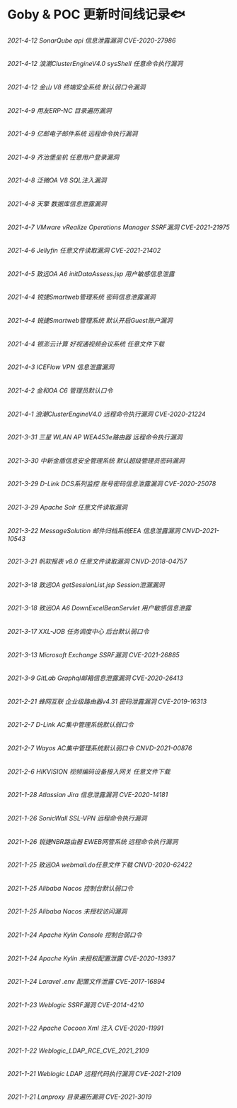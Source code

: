 # Goby & POC 更新时间线记录🐟

###### 2021-4-12 SonarQube api 信息泄露漏洞 CVE-2020-27986

###### 2021-4-12 浪潮ClusterEngineV4.0 sysShell 任意命令执行漏洞

###### 2021-4-12 金山 V8 终端安全系统 默认弱口令漏洞

###### 2021-4-9 用友ERP-NC 目录遍历漏洞

###### 2021-4-9 亿邮电子邮件系统 远程命令执行漏洞

###### 2021-4-9 齐治堡垒机 任意用户登录漏洞

###### 2021-4-8 泛微OA V8 SQL注入漏洞

###### 2021-4-8 天擎 数据库信息泄露漏洞

###### 2021-4-7 VMware vRealize Operations Manager SSRF漏洞 CVE-2021-21975

###### 2021-4-6 Jellyfin 任意文件读取漏洞 CVE-2021-21402

###### 2021-4-5 致远OA A6 initDataAssess.jsp 用户敏感信息泄露

###### 2021-4-4 锐捷Smartweb管理系统 密码信息泄露漏洞

###### 2021-4-4 锐捷Smartweb管理系统 默认开启Guest账户漏洞

###### 2021-4-4 银澎云计算 好视通视频会议系统 任意文件下载

###### 2021-4-3 ICEFlow VPN 信息泄露漏洞

###### 2021-4-2 金和OA C6 管理员默认口令

###### 2021-4-1 浪潮ClusterEngineV4.0 远程命令执行漏洞 CVE-2020-21224

###### 2021-3-31 三星 WLAN AP WEA453e路由器  远程命令执行漏洞

###### 2021-3-30 中新金盾信息安全管理系统 默认超级管理员密码漏洞

###### 2021-3-29 D-Link DCS系列监控 账号密码信息泄露漏洞 CVE-2020-25078

###### 2021-3-29 Apache Solr 任意文件读取漏洞

###### 2021-3-22 MessageSolution  邮件归档系统EEA 信息泄露漏洞 CNVD-2021-10543

###### 2021-3-21 帆软报表 v8.0 任意文件读取漏洞 CNVD-2018-04757

###### 2021-3-18 致远OA getSessionList.jsp Session泄漏漏洞

###### 2021-3-18 致远OA A6 DownExcelBeanServlet 用户敏感信息泄露	

###### 2021-3-17 XXL-JOB 任务调度中心 后台默认弱口令

###### 2021-3-13 Microsoft Exchange SSRF漏洞 CVE-2021-26885

###### 2021-3-9 GitLab Graphql邮箱信息泄露漏洞 CVE-2020-26413

###### 2021-2-21 蜂网互联 企业级路由器v4.31 密码泄露漏洞 CVE-2019-16313

###### 2021-2-7 D-Link AC集中管理系统默认弱口令

###### 2021-2-7 Wayos AC集中管理系统默认弱口令  CNVD-2021-00876

###### 2021-2-6 HIKVISION 视频编码设备接入网关 任意文件下载

###### 2021-1-28 Atlassian Jira 信息泄露漏洞 CVE-2020-14181

###### 2021-1-26 SonicWall SSL-VPN 远程命令执行漏洞

###### 2021-1-26 锐捷NBR路由器 EWEB网管系统 远程命令执行漏洞

###### 2021-1-25 致远OA webmail.do任意文件下载 CNVD-2020-62422

###### 2021-1-25 Alibaba Nacos 控制台默认弱口令

###### 2021-1-25 Alibaba Nacos 未授权访问漏洞

###### 2021-1-24 Apache Kylin Console 控制台弱口令

###### 2021-1-24 Apache Kylin 未授权配置泄露 CVE-2020-13937

###### 2021-1-24 Laravel .env 配置文件泄露 CVE-2017-16894

###### 2021-1-23 Weblogic SSRF漏洞 CVE-2014-4210

###### 2021-1-22 Apache Cocoon Xml 注入 CVE-2020-11991

###### 2021-1-22 Weblogic_LDAP_RCE_CVE_2021_2109

###### 2021-1-21 Weblogic LDAP 远程代码执行漏洞 CVE-2021-2109

###### 2021-1-21 Lanproxy 目录遍历漏洞 CVE-2021-3019